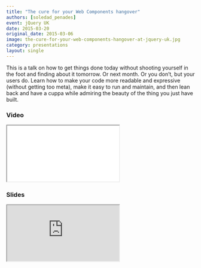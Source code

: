 ```yaml
---
title: "The cure for your Web Components hangover"
authors: [soledad_penades]
event: jQuery UK
date: 2015-03-20
original_date: 2015-03-06
image: the-cure-for-your-web-components-hangover-at-jquery-uk.jpg
category: presentations
layout: single
---
```


This is a talk on how to get things done today without shooting yourself in the
foot and finding about it tomorrow. Or next month. Or you don’t, but your users
do. Learn how to make your code more readable and expressive (without getting
too meta), make it easy to run and maintain, and then lean back and have a cuppa
while admiring the beauty of the thing you just have built.

<!-- Excerpt -->

### Video

<div class="iframe-wrap">
    <iframe src="//player.vimeo.com/video/121954532?byline=0&amp;portrait=0&amp;color=ff9933" itemprop="video"></iframe>
</div>

### Slides

<div class="iframe-wrap">
    <iframe src="http://soledadpenades.com/files/t/20150306_jquk"></iframe>
</div>
